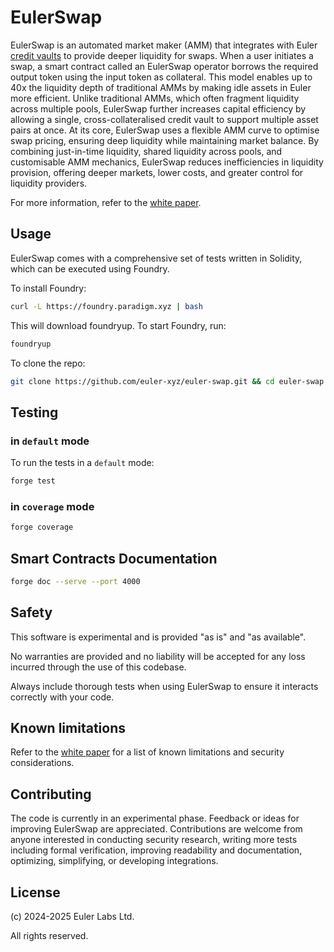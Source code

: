# EulerSwap

EulerSwap is an automated market maker (AMM) that integrates with Euler [credit vaults](https://docs.euler.finance/euler-vault-kit-white-paper/) to provide deeper liquidity for swaps. When a user initiates a swap, a smart contract called an EulerSwap operator borrows the required output token using the input token as collateral. This model enables up to 40x the liquidity depth of traditional AMMs by making idle assets in Euler more efficient. Unlike traditional AMMs, which often fragment liquidity across multiple pools, EulerSwap further increases capital efficiency by allowing a single, cross-collateralised credit vault to support multiple asset pairs at once. At its core, EulerSwap uses a flexible AMM curve to optimise swap pricing, ensuring deep liquidity while maintaining market balance. By combining just-in-time liquidity, shared liquidity across pools, and customisable AMM mechanics, EulerSwap reduces inefficiencies in liquidity provision, offering deeper markets, lower costs, and greater control for liquidity providers.

For more information, refer to the [white paper](./docs/whitepaper/EulerSwap_White_Paper.pdf).

## Usage

EulerSwap comes with a comprehensive set of tests written in Solidity, which can be executed using Foundry.

To install Foundry:

```sh
curl -L https://foundry.paradigm.xyz | bash
```

This will download foundryup. To start Foundry, run:

```sh
foundryup
```

To clone the repo:

```sh
git clone https://github.com/euler-xyz/euler-swap.git && cd euler-swap
```

## Testing

### in `default` mode

To run the tests in a `default` mode:

```sh
forge test
```

### in `coverage` mode

```sh
forge coverage
```

## Smart Contracts Documentation

```sh
forge doc --serve --port 4000
```

## Safety

This software is experimental and is provided "as is" and "as available".

No warranties are provided and no liability will be accepted for any loss incurred through the use of this codebase.

Always include thorough tests when using EulerSwap to ensure it interacts correctly with your code.

## Known limitations

Refer to the [white paper](./docs/whitepaper/EulerSwap_White_Paper.pdf) for a list of known limitations and security considerations.

## Contributing

The code is currently in an experimental phase. Feedback or ideas for improving EulerSwap are appreciated. Contributions are welcome from anyone interested in conducting security research, writing more tests including formal verification, improving readability and documentation, optimizing, simplifying, or developing integrations.

## License

(c) 2024-2025 Euler Labs Ltd.

All rights reserved.
